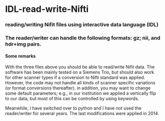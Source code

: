 # IDL-read-write-Nifti
### reading/writing Nifit files using interactive data language (IDL)

### The reader/writer can handle the following formats: gz; nii, and hdr+img pairs.

#### Some remarks 
With the three files above you should be able to read/write Nifit data. The software has been mainly tested on a Siemens Trio, but should also work for other scanner types if a conversion to Nifti standard was applied. However, the code may not handle all kinds of scanner specific variations (or format conversions thereafter). in addition, you may want to change some default parameters; e.g., in our institution we applied a vertically flip to our data, but most of this can be controlled by using keywords.

Meanwhile, I have switched over to python and I have not used the reader/writer for several years. The last modifications were applied in 2014.
